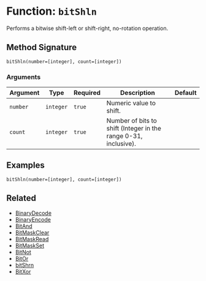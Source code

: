 [comment]: # (Note: This documentation is generated dynamically in the build process.  To modify the contents, change the javadoc on the _invoke method of the BIF class)

# Function: `bitShln`

Performs a bitwise shift-left or shift-right, no-rotation operation.

## Method Signature

```
bitShln(number=[integer], count=[integer])
```

### Arguments


| Argument | Type | Required | Description | Default |
|----------|------|----------|-------------|---------|
| `number` | `integer` | `true` | Numeric value to shift. |  |
| `count` | `integer` | `true` | Number of bits to shift (Integer in the range 0-31, inclusive). |  |

## Examples

```
bitShln(number=[integer], count=[integer])
```

## Related

  * [BinaryDecode](./BinaryDecode.md)
  * [BinaryEncode](./BinaryEncode.md)
  * [BitAnd](./BitAnd.md)
  * [BitMaskClear](./BitMaskClear.md)
  * [BitMaskRead](./BitMaskRead.md)
  * [BitMaskSet](./BitMaskSet.md)
  * [BitNot](./BitNot.md)
  * [BitOr](./BitOr.md)
  * [bitShrn](./bitShrn.md)
  * [BitXor](./BitXor.md)
